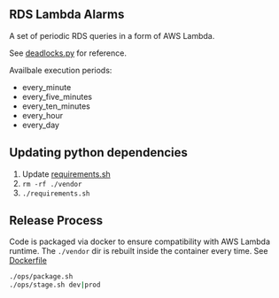## RDS Lambda Alarms

A set of periodic RDS queries in a form of AWS Lambda.

See [deadlocks.py](rds_alarms_lambda/deadlocks.py) for reference. 

Availbale execution periods:
 - every_minute
 - every_five_minutes
 - every_ten_minutes
 - every_hour
 - every_day

## Updating python dependencies

1. Update [requirements.sh](ops/requirements.sh)
2. `rm -rf ./vendor`
3. `./requirements.sh`

## Release Process

Code is packaged via docker to ensure compatibility with AWS Lambda runtime.
The `./vendor` dir is rebuilt inside the container every time. 
See [Dockerfile](./Dockerfile.package)

```bash
./ops/package.sh
./ops/stage.sh dev|prod
```